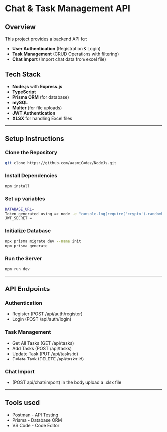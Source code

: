 # Chat & Task Management API
 ## Overview
 This project provides a backend API for: 
 - **User Authentication** (Registration & Login)
 - **Task Management** (CRUD Operations with filtering)
 - **Chat Import** (Import chat data from excel file)

 ## Tech Stack
 - **Node.js** with **Express.js**
 - **TypeScript**
 - **Prisma ORM** (for database)
 - **mySQL**
 - **Multer** (for file uploads)
 - **JWT Authentication**
 - **XLSX** for handling Excel files
 ---
 ## Setup Instructions
 ### Clone the Repository
 ```sh
git clone https://github.com/aasmiCodez/NodeJs.git
```
### Install Dependencies
 ```sh
npm install
```
### Set up variables
 ```sh
DATABASE_URL=
Token generated using => node -e "console.log(require('crypto').randomBytes(64).toString('hex'))"
JWT_SECRET =
```
### Initialize Database
 ```sh
npx prisma migrate dev --name init
npm prisma generate
```
### Run the Server
 ```sh
npm run dev
```
 ---
 ## API Endpoints
 ### Authentication
 - Register (POST /api/auth/register)
 - Login (POST /api/auth/login)
### Task Management
- Get All Tasks (GET /api/tasks)
- Add Tasks (POST /api/tasks)
- Update Task (PUT /api/tasks:id)
- Delete Task (DELETE /api/tasks:id)
### Chat Import 
- (POST api/chat/import) in the body upload a .xlsx file
 ---
 ## Tools used
 - Postman - API Testing
 - Prisma - Database ORM
 - VS Code - Code Editor





